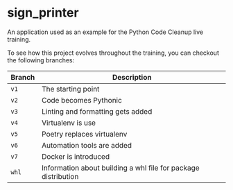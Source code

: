 # sign_printer

An application used as an example for the Python Code Cleanup live training.

To see how this project evolves throughout the training, you can checkout the following branches:

Branch | Description
--- | ---
`v1` | The starting point
`v2` | Code becomes Pythonic
`v3` | Linting and formatting gets added
`v4` | Virtualenv is use
`v5` | Poetry replaces virtualenv
`v6` | Automation tools are added
`v7` | Docker is introduced
`whl` | Information about building a whl file for package distribution

